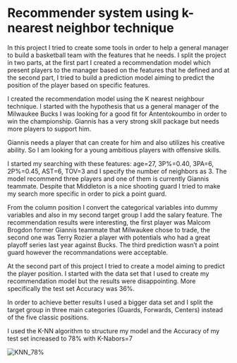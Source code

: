 # Recommender system using k-nearest neighbor technique

In this project I tried to create some tools in order to help a general manager to build a basketball team with the features that he needs. I split the project in two parts, at the first part I created a recommendation model which present players to the manager based on the features that he defined  and at the second part, I tried to build a prediction model aiming to predict the position of the player based on specific features.

I created the recommendation model using the K nearest neighbour technique. I started with the hypothesis that us a general manager of the Milwaukee Bucks I was looking for a good fit for Antentokoumbo in order to win the championship. Giannis has a very strong skill package but needs more players to support him. 

Giannis needs a player that can create for him and also utilizes his creative ability. So I am looking for a young ambitious players with offensive skills.

I started my searching with these features: age=27, 3P%=0.40, 3PA=6, 2P%=0.45, AST=6, TOV=3 and I specify the number of neighbors as 3. The model recommend three players and one of them is currently Giannis teammate. Despite that Middleton is  a nice shooting guard I tried to make my search more specific in order to pick a point guard.

From the column position I convert the categorical variables into dummy variables and also in my second target group I add the salary feature. The recommendation results were interesting, the first player was Malcom Brogdon former Giannis teammate that Milwaukee chose to trade, the second one was Terry Rozier a player with potentials who had a great playoff series last year against Bucks. The third prediction wasn’t a point guard however the recommandations were acceptable.

At the second part of this project I tried to create a model aiming to predict the player position. I started with the data set that I used to create my recommendation model but the results were disappointing. More specifically the test set Accuracy was 36%. 

In order to achieve better results I used a bigger data set and I split the target group in three main categories (Guards, Forwards, Centers) instead of the five classic positions.

I used the K-NN algorithm to structure my model and the Accuracy of my test set increased to 78% with K-Nabors=7

![KNN_78%](https://user-images.githubusercontent.com/66875726/93240302-a1c8e080-f78c-11ea-8780-54aa9da06232.png)




